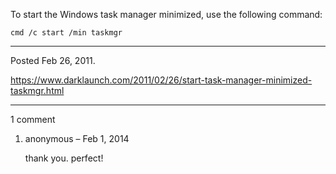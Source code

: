 To start the Windows task manager minimized, use the following command:

```
cmd /c start /min taskmgr
```

---

Posted Feb 26, 2011.

https://www.darklaunch.com/2011/02/26/start-task-manager-minimized-taskmgr.html

---

1 comment

<ol><li><div>

anonymous &ndash; Feb 1, 2014<div>

thank you. perfect!

</div></div></li></ol>